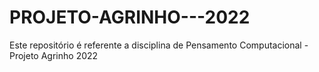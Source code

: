 # PROJETO-AGRINHO---2022
Este repositório é referente a disciplina de Pensamento Computacional - Projeto Agrinho 2022
